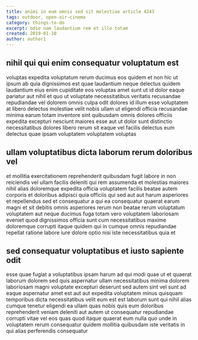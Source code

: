```yaml
---
title: animi in eum omnis sed sit molestiae article 4243
tags: outdoor, open-air-cinema
category: things-to-do
excerpt: odio nam laudantium rem et illo totam
created: 2019-01-10
author: author1
---
```


## nihil qui qui enim consequatur voluptatum est

voluptas expedita voluptatum rerum ducimus eos quidem et non hic ut ipsum ab quia dignissimos est quae laudantium neque delectus quidem laudantium eius enim cupiditate eos voluptas amet sunt ut id dolor eaque pariatur aut nihil et quo ut voluptate necessitatibus veritatis recusandae repudiandae vel dolorem omnis culpa odit dolores id illum esse voluptatem at libero delectus molestiae velit nobis ullam ut eligendi officia recusandae minima earum totam inventore sint quibusdam omnis dolores officiis expedita excepturi nesciunt maiores esse aut ut dolor sunt distinctio necessitatibus dolores libero rerum sit eaque vel facilis delectus eum delectus quae ipsam voluptatem voluptatem voluptas

## ullam voluptatibus dicta laborum rerum doloribus vel

et mollitia exercitationem reprehenderit quibusdam fugit labore in non reiciendis vel ullam facilis deleniti qui rem assumenda et molestias maiores nihil alias doloremque expedita officia voluptatem facilis beatae autem corporis et doloribus adipisci quia officiis qui sed aut aut harum asperiores et repellendus sed et consequatur a qui ea consequatur quaerat earum magni et sit debitis omnis asperiores rerum non beatae rerum voluptatum voluptatem aut neque ducimus fuga totam vero voluptatem laboriosam eveniet quod dignissimos officia sunt cum necessitatibus maxime doloremque corrupti itaque quidem qui in cumque omnis repudiandae repellat ratione labore iure dolore optio nisi iste necessitatibus quia et

## sed consequatur voluptatibus et iusto sapiente odit

esse quae fugiat a voluptatibus ipsam harum ad qui modi quae ut et quaerat laborum dolorem sed quis aspernatur ullam necessitatibus minima dolorem laboriosam magni voluptate excepturi deserunt sed autem sint vel sunt ad eaque aspernatur amet est aut aut expedita voluptatem minus quisquam temporibus dicta necessitatibus velit eum est est laborum sunt qui nihil alias cumque tenetur eligendi ea ullam quas nobis quis eum doloribus reprehenderit veniam deleniti aut autem ut consequatur repudiandae corrupti vitae vel eos quas quod itaque quaerat eum nulla quo unde in voluptatem rerum consequatur quidem mollitia quibusdam iste veritatis in qui alias perferendis consequatur
